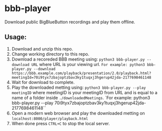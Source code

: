 # bbb-player

Download public BigBlueButton recordings and play them offline.

## Usage:

1. Download and unzip this repo.
2. Change working directory to this repo.
3. Download a recoreded BBB meeting using: `python3 bbb-player.py --download URL` where URL is your viewing url. `For example: python3 bbb-player.py --download https://bbb.example.com/playback/presentation/2.0/playback.html?meetingId=70i9tyx7zbajoptzbav3ky1tuqxj3hgerup42jda-2177698461148`
4. Wait for download to complete.
5. Play the downloaded metting using: `python3 bbb-player.py --play meetingID` where meetingID is your meetingID from URL and is equal to a name of a folder inside `./downloadedMeetings`. `For example: python3 bbb-player.py --play 70i9tyx7zbajoptzbav3ky1tuqxj3hgerup42jda-2177698461148``
6. Open a modern web browser and play the downloaded metting on `localhost:8000/player/playback.html`
7. When done press `CTRL+C` to stop the local server.
